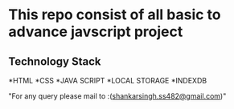 # This repo consist of all basic to advance javscript project 

## Technology Stack
*HTML
*CSS
*JAVA SCRIPT
*LOCAL STORAGE
*INDEXDB

"For any query please mail to :(shankarsingh.ss482@gmail.com)"

